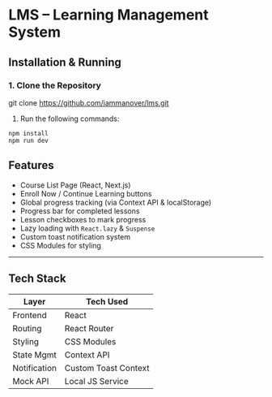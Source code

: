 # LMS – Learning Management System

## Installation & Running

### 1. Clone the Repository

git clone https://github.com/iammanover/lms.git

1. Run the following commands:

```
npm install
npm run dev
```

## Features

- Course List Page (React, Next.js)
- Enroll Now / Continue Learning buttons
- Global progress tracking (via Context API & localStorage)
- Progress bar for completed lessons
- Lesson checkboxes to mark progress
- Lazy loading with `React.lazy` & `Suspense`
- Custom toast notification system
- CSS Modules for styling

---

## Tech Stack

| Layer        | Tech Used            |
| ------------ | -------------------- |
| Frontend     | React                |
| Routing      | React Router         |
| Styling      | CSS Modules          |
| State Mgmt   | Context API          |
| Notification | Custom Toast Context |
| Mock API     | Local JS Service     |
